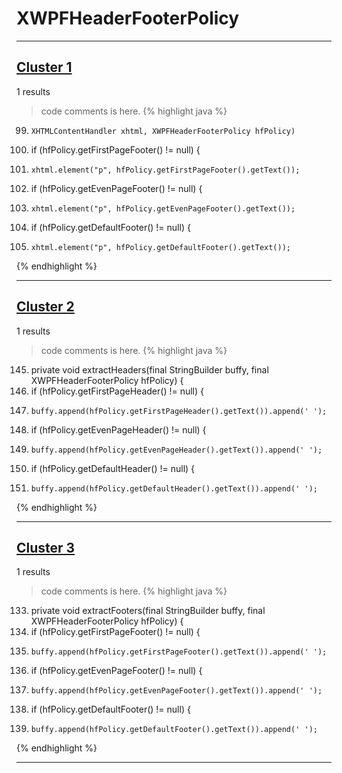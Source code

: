 # XWPFHeaderFooterPolicy

***

## [Cluster 1](./1)
1 results
> code comments is here.
{% highlight java %}
99.     XHTMLContentHandler xhtml, XWPFHeaderFooterPolicy hfPolicy)
102. if (hfPolicy.getFirstPageFooter() != null) {
103.     xhtml.element("p", hfPolicy.getFirstPageFooter().getText());
105. if (hfPolicy.getEvenPageFooter() != null) {
106.     xhtml.element("p", hfPolicy.getEvenPageFooter().getText());
108. if (hfPolicy.getDefaultFooter() != null) {
109.     xhtml.element("p", hfPolicy.getDefaultFooter().getText());
{% endhighlight %}

***

## [Cluster 2](./2)
1 results
> code comments is here.
{% highlight java %}
145. private void extractHeaders(final StringBuilder buffy, final XWPFHeaderFooterPolicy hfPolicy) {
146.   if (hfPolicy.getFirstPageHeader() != null) {
147.     buffy.append(hfPolicy.getFirstPageHeader().getText()).append(' ');
149.   if (hfPolicy.getEvenPageHeader() != null) {
150.     buffy.append(hfPolicy.getEvenPageHeader().getText()).append(' ');
152.   if (hfPolicy.getDefaultHeader() != null) {
153.     buffy.append(hfPolicy.getDefaultHeader().getText()).append(' ');
{% endhighlight %}

***

## [Cluster 3](./3)
1 results
> code comments is here.
{% highlight java %}
133. private void extractFooters(final StringBuilder buffy, final XWPFHeaderFooterPolicy hfPolicy) {
134.   if (hfPolicy.getFirstPageFooter() != null) {
135.     buffy.append(hfPolicy.getFirstPageFooter().getText()).append(' ');
137.   if (hfPolicy.getEvenPageFooter() != null) {
138.     buffy.append(hfPolicy.getEvenPageFooter().getText()).append(' ');
140.   if (hfPolicy.getDefaultFooter() != null) {
141.     buffy.append(hfPolicy.getDefaultFooter().getText()).append(' ');
{% endhighlight %}

***

